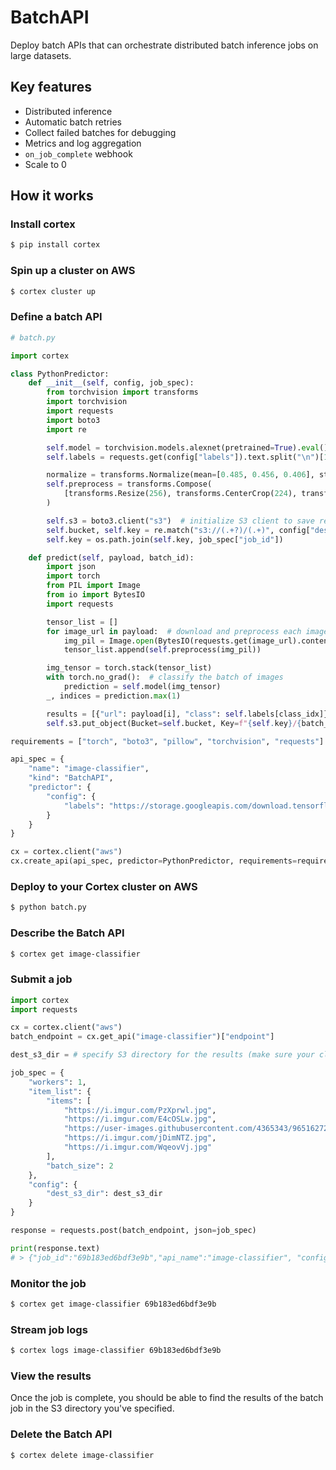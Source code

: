 # BatchAPI

Deploy batch APIs that can orchestrate distributed batch inference jobs on large datasets.

## Key features

* Distributed inference
* Automatic batch retries
* Collect failed batches for debugging
* Metrics and log aggregation
* `on_job_complete` webhook
* Scale to 0

## How it works

### Install cortex

```bash
$ pip install cortex
```

### Spin up a cluster on AWS

```bash
$ cortex cluster up
```

### Define a batch API

```python
# batch.py

import cortex

class PythonPredictor:
    def __init__(self, config, job_spec):
        from torchvision import transforms
        import torchvision
        import requests
        import boto3
        import re

        self.model = torchvision.models.alexnet(pretrained=True).eval()
        self.labels = requests.get(config["labels"]).text.split("\n")[1:]

        normalize = transforms.Normalize(mean=[0.485, 0.456, 0.406], std=[0.229, 0.224, 0.225])
        self.preprocess = transforms.Compose(
            [transforms.Resize(256), transforms.CenterCrop(224), transforms.ToTensor(), normalize]
        )

        self.s3 = boto3.client("s3")  # initialize S3 client to save results
        self.bucket, self.key = re.match("s3://(.+?)/(.+)", config["dest_s3_dir"]).groups()
        self.key = os.path.join(self.key, job_spec["job_id"])

    def predict(self, payload, batch_id):
        import json
        import torch
        from PIL import Image
        from io import BytesIO
        import requests

        tensor_list = []
        for image_url in payload:  # download and preprocess each image
            img_pil = Image.open(BytesIO(requests.get(image_url).content))
            tensor_list.append(self.preprocess(img_pil))

        img_tensor = torch.stack(tensor_list)
        with torch.no_grad():  # classify the batch of images
            prediction = self.model(img_tensor)
        _, indices = prediction.max(1)

        results = [{"url": payload[i], "class": self.labels[class_idx]} for i, class_idx in enumerate(indices)]
        self.s3.put_object(Bucket=self.bucket, Key=f"{self.key}/{batch_id}.json", Body=json.dumps(results))

requirements = ["torch", "boto3", "pillow", "torchvision", "requests"]

api_spec = {
    "name": "image-classifier",
    "kind": "BatchAPI",
    "predictor": {
        "config": {
            "labels": "https://storage.googleapis.com/download.tensorflow.org/data/ImageNetLabels.txt"
        }
    }
}

cx = cortex.client("aws")
cx.create_api(api_spec, predictor=PythonPredictor, requirements=requirements)
```

### Deploy to your Cortex cluster on AWS

```bash
$ python batch.py
```

### Describe the Batch API

```bash
$ cortex get image-classifier
```

### Submit a job

```python
import cortex
import requests

cx = cortex.client("aws")
batch_endpoint = cx.get_api("image-classifier")["endpoint"]

dest_s3_dir = # specify S3 directory for the results (make sure your cluster has access to this bucket)

job_spec = {
    "workers": 1,
    "item_list": {
        "items": [
            "https://i.imgur.com/PzXprwl.jpg",
            "https://i.imgur.com/E4cOSLw.jpg",
            "https://user-images.githubusercontent.com/4365343/96516272-d40aa980-1234-11eb-949d-8e7e739b8345.jpg",
            "https://i.imgur.com/jDimNTZ.jpg",
            "https://i.imgur.com/WqeovVj.jpg"
        ],
        "batch_size": 2
    },
    "config": {
        "dest_s3_dir": dest_s3_dir
    }
}

response = requests.post(batch_endpoint, json=job_spec)

print(response.text)
# > {"job_id":"69b183ed6bdf3e9b","api_name":"image-classifier", "config": {"dest_s3_dir": ...}}
```

### Monitor the job

```bash
$ cortex get image-classifier 69b183ed6bdf3e9b
```

### Stream job logs

```bash
$ cortex logs image-classifier 69b183ed6bdf3e9b
```

### View the results

Once the job is complete, you should be able to find the results of the batch job in the S3 directory you've specified.

### Delete the Batch API

```bash
$ cortex delete image-classifier
```
